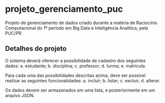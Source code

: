 # projeto_gerenciamento_puc

Projeto de gerenciamento de dados criado durante a matéria de Raciocínio Computacional do 1º período em Big Data e Inteligência Analítica, pela PUC/PR

## Detalhes do projeto

O sistema deverá oferecer a possibilidade de cadastro dos seguintes dados:
a. estudante;
b. disciplina;
c. professor;
d. turma;
e. matrícula.

Para cada uma das possibilidades descritas acima, deve ser possível realizar as seguintes funcionalidades:
a. incluir;
b. listar;
c. excluir;
d. alterar.

Os dados devem ser armazenados em uma lista, e posteriormente em um arquivo JSON.
